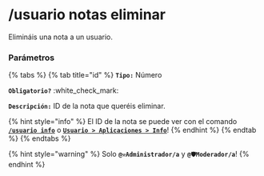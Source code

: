 # /usuario notas eliminar

Elimináis una nota a un usuario.

### Parámetros

{% tabs %}
{% tab title="id" %}
**`Tipo:`** Número

**`Obligatorio?`** :white\_check\_mark:

**`Descripción:`** ID de la nota que queréis eliminar.

{% hint style="info" %}
El ID de la nota se puede ver con el comando [**`/usuario info`**](usuario-info.md) o [**`Usuario > Aplicaciones > Info`**](usuario-greater-than-aplicaciones-greater-than-info.md)!
{% endhint %}
{% endtab %}
{% endtabs %}

{% hint style="warning" %}
Solo **`@⚒️Administrador/a`** y  **`@🛡️Moderador/a`**!
{% endhint %}

